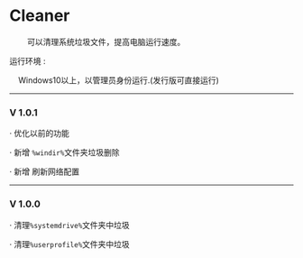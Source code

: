 # Cleaner

        可以清理系统垃圾文件，提高电脑运行速度。

运行环境 :

    Windows10以上，以管理员身份运行.(发行版可直接运行)

---

### V 1.0.1

· 优化以前的功能

· 新增 `%windir%`文件夹垃圾删除

· 新增 刷新网络配置

---

### V 1.0.0

· 清理`%systemdrive%`文件夹中垃圾

· 清理`%userprofile%`文件夹中垃圾

